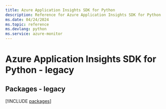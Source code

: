 ```yaml
---
title: Azure Application Insights SDK for Python
description: Reference for Azure Application Insights SDK for Python
ms.date: 04/24/2024
ms.topic: reference
ms.devlang: python
ms.service: azure-monitor
---
```

# Azure Application Insights SDK for Python - legacy
## Packages - legacy
[!INCLUDE [packages](application-insights-index.md)]